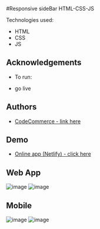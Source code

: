 #Responsive sideBar HTML-CSS-JS


Technologies used:

- HTML
- CSS
- JS















## Acknowledgements

- To run:

- go live



 


## Authors

- [ CodeCommerce - link here ](https://www.youtube.com/watch?v=uy1tgKOnPB0)



 





## Demo

- [Online app (Netlify) - click here](https://gleaming-druid-a7e7f9.netlify.app/)

## Web App
![image](https://user-images.githubusercontent.com/63982700/212524226-eb93c99b-bef9-4091-bbfc-ad7c1ec46978.png)
![image](https://user-images.githubusercontent.com/63982700/212524230-898e3342-5ce9-46e2-911b-3fc22c95e338.png)



## Mobile

![image](https://user-images.githubusercontent.com/63982700/212524239-ab1e565d-3701-4065-8cc8-c66718ba8d2c.png)
![image](https://user-images.githubusercontent.com/63982700/212524247-076c36a5-c4d7-4135-b878-574723f2e2ea.png)
